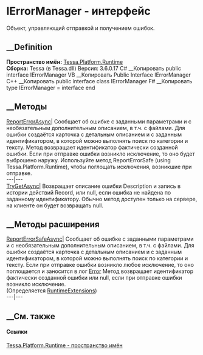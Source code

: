 # IErrorManager - интерфейс
Объект, управляющий отправкой и получением ошибок.
## __Definition
 **Пространство имён:** [Tessa.Platform.Runtime](N_Tessa_Platform_Runtime.htm)  
 **Сборка:** Tessa (в Tessa.dll) Версия: 3.6.0.17
C# __Копировать
     public interface IErrorManager
VB __Копировать
     Public Interface IErrorManager
C++ __Копировать
     public interface class IErrorManager
F# __Копировать
     type IErrorManager = interface end
##  __Методы
[ReportErrorAsync](M_Tessa_Platform_Runtime_IErrorManager_ReportErrorAsync.htm)|
Сообщает об ошибке с заданными параметрами и с необязательным дополнительным
описанием, в т.ч. с файлами. Для ошибки создаётся карточка с детальным
описанием и с заданным идентификатором, в которой можно выполнять поиск по
категории и тексту. Метод возвращает идентификатор фактически созданной
ошибки. Если при отправке ошибки возникло исключение, то оно будет выброшено
наружу. Используйте метод ReportErrorSafe (using Tessa.Platform.Runtime),
чтобы поглощать исключения, возникшие при отправке.  
---|---  
[TryGetAsync](M_Tessa_Platform_Runtime_IErrorManager_TryGetAsync.htm)|
Возвращает описание ошибки Description и запись в истории действий Record, или
null, если ошибка не найдена по заданному идентификатору. Обычно метод
доступен только на сервере, на клиенте он будет возвращать null.  
## __Методы расширения
[ReportErrorSafeAsync](M_Tessa_Platform_Runtime_RuntimeExtensions_ReportErrorSafeAsync.htm)|
Сообщает об ошибке с заданными параметрами и с необязательным дополнительным
описанием, в т.ч. с файлами. Для ошибки создаётся карточка с детальным
описанием и с заданным идентификатором, в которой можно выполнять поиск по
категории и тексту. Если при отправке ошибки возникло любое исключение, то оно
поглощается и заносится в лог [Error](F_Tessa_Platform_TessaLoggers_Error.htm)
Метод возвращает идентификатор фактически созданной ошибки или null, если при
отправке ошибки возникло исключение.  
(Определяется
[RuntimeExtensions](T_Tessa_Platform_Runtime_RuntimeExtensions.htm))  
---|---  
##  __См. также
#### Ссылки
[Tessa.Platform.Runtime - пространство имён](N_Tessa_Platform_Runtime.htm)
